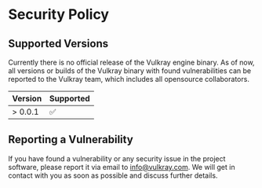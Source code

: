 # Security Policy

## Supported Versions

Currently there is no official release of the Vulkray engine binary.
As of now, all versions or builds of the Vulkray binary with found vulnerabilities
can be reported to the Vulkray team, which includes all opensource collaborators.

| Version | Supported          |
| ------- | ------------------ |
| > 0.0.1 | :white_check_mark: |

## Reporting a Vulnerability

If you have found a vulnerability or any security issue in the
project software, please report it via email to [info@vulkray.com](mailto:info@vulkray.com).
We will get in contact with you as soon as possible and discuss further details.
